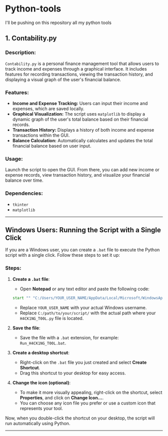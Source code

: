# Python-tools
I'll be pushing on this repository all my python tools 

## 1. Contability.py

### Description:
`Contability.py` is a personal finance management tool that allows users to track income and expenses through a graphical interface. It includes features for recording transactions, viewing the transaction history, and displaying a visual graph of the user's financial balance.

### Features:
- **Income and Expense Tracking:** Users can input their income and expenses, which are saved locally.
- **Graphical Visualization:** The script uses `matplotlib` to display a dynamic graph of the user's total balance based on their financial records.
- **Transaction History:** Displays a history of both income and expense transactions within the GUI.
- **Balance Calculation:** Automatically calculates and updates the total financial balance based on user input.

### Usage:
Launch the script to open the GUI. From there, you can add new income or expense records, view transaction history, and visualize your financial balance over time.

### Dependencies:
- `tkinter`
- `matplotlib`

---

## Windows Users: Running the Script with a Single Click

If you are a Windows user, you can create a `.bat` file to execute the Python script with a single click. Follow these steps to set it up:

### Steps:
1. **Create a `.bat` file**:
    - Open **Notepad** or any text editor and paste the following code:
    ```bat
    start "" "C:/Users/YOUR_USER_NAME/AppData/Local/Microsoft/WindowsApps/python.exe" C:/path/to/your/script/H4CK1NG_T00L.py
    ```
    - Replace `YOUR_USER_NAME` with your actual Windows username.
    - Replace `C:/path/to/your/script/` with the actual path where your `H4CK1NG_T00L.py` file is located.

2. **Save the file**:
    - Save the file with a `.bat` extension, for example: `Run_H4CK1NG_T00L.bat`.

3. **Create a desktop shortcut**:
    - Right-click on the `.bat` file you just created and select **Create Shortcut**.
    - Drag this shortcut to your desktop for easy access.

4. **Change the icon (optional)**:
    - To make it more visually appealing, right-click on the shortcut, select **Properties**, and click on **Change Icon...**. 
    - You can choose any icon file you prefer or use a custom icon that represents your tool.

Now, when you double-click the shortcut on your desktop, the script will run automatically using Python.

---
